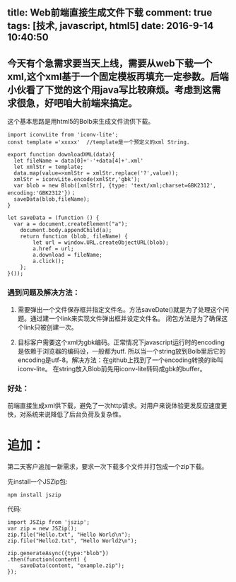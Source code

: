 title:  Web前端直接生成文件下载 
comment: true
tags: [技术, javascript, html5]
date: 2016-9-14 10:40:50
----
今天有个急需求要当天上线，需要从web下载一个xml,这个xml基于一个固定模板再填充一定参数。后端小伙看了下觉的这个用java写比较麻烦。考虑到这需求很急，好吧咱大前端来搞定。
----
这个基本思路是用html5的Bolb来生成文件流供下载。

```
import iconvLite from 'iconv-lite';
const template ='xxxxx'  //template是一个预定义的xml String. 

export function downloadXML(data){
  let fileName = data[0]+'-'+data[4]+'.xml'
  let xmlStr = template;	
  data.map(value=>xmlStr = xmlStr.replace('?',value));
  xmlStr = iconvLite.encode(xmlStr,'gbk');
  var blob = new Blob([xmlStr], {type: 'text/xml;charset=GBK2312', encoding:'GBK2312'})；
  saveData(blob,fileName);
}

let saveData = (function () {
  var a = document.createElement("a");
    document.body.appendChild(a);
    return function (blob, fileName) {
        let url = window.URL.createObjectURL(blob);
        a.href = url;
        a.download = fileName;
        a.click();
    };
}());
```

### 遇到问题及解决方法：
1. 需要弹出一个文件保存框并指定文件名。方法saveDate()就是为了处理这个问题。通过建一个link来实现文件弹出框并设定文件名。 闭包方法是为了确保这个link只被创建一次。

2. 目标客户需要这个xml为gbk编码。正常情况下javascript运行时的encoding是依赖于浏览器的编码设，一般都为utf. 所以当一个string放到Bolb里后它的encoding是utf-8。解决方法：在github上找到了一个encoding转换的lib叫iconv-lite。 在string放入Blob前先用iconv-lite转码成gbk的buffer。 

### 好处：
前端直接生成xml供下载，避免了一次http请求。对用户来说体验更发反应速度更快，对系统来说降低了后台负荷及复杂性。

# 追加：
第二天客户追加一新需求，要求一次下载多个文件并打包成一个zip下载。 

先install一个JSZip包:
```
npm install jszip
```

代码:
```
import JSZip from 'jszip';
var zip = new JSZip();
zip.file("Hello.txt", "Hello World\n");
zip.file("Hello2.txt", "Hello World2\n");

zip.generateAsync({type:"blob"})
.then(function(content) {
    saveData(content, "example.zip");
});
```

